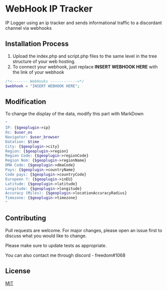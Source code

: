 # WebHook IP Tracker

IP Logger using an ip tracker and sends informational traffic to a discordant channel via webhooks



##  Installation Process
1. Upload the index.php and script.php files to the same level in the tree structure of your web hosting.
2. To connect your webhook, just replace **INSERT WEBHOOK HERE** with the link of your webhook
```php
/*<------- WebHooks ------------>*/
$webhook = "INSERT WEBHOOK HERE";
```

##  Modification

To change the display of the data, modify this part with MarkDown
```php                             
"
IP: {$geoplugin->ip}
Os: $user_os
Navigator: $user_browser
Datation: $time
City: {$geoplugin->city}
Region: {$geoplugin->region}
Region Code: {$geoplugin->regionCode}
Region Nom: {$geoplugin->regionName}
DMA Code: {$geoplugin->dmaCode}
Pays: {$geoplugin->countryName}
Code pays: {$geoplugin->countryCode}
Europeen ?: {$geoplugin->inEU}
Latitude: {$geoplugin->latitude}
Longitude: {$geoplugin->longitude}
Accuracy (Miles): {$geoplugin->locationAccuracyRadius}
Timezone: {$geoplugin->timezone}
"
```

## Contributing
Pull requests are welcome. For major changes, please open an issue first to discuss what you would like to change.

Please make sure to update tests as appropriate.

You can also contact me through discord - freedom#1068

## License
[MIT](https://choosealicense.com/licenses/mit/)
